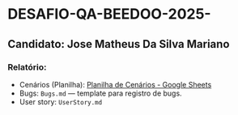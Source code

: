 # DESAFIO-QA-BEEDOO-2025-
## Candidato: Jose Matheus Da Silva Mariano 

### Relatório:

- Cenários (Planilha): [Planilha de Cenários - Google Sheets](https://docs.google.com/spreadsheets/d/1cWM_kSikcpVngTlvJWENVTDk5Sw0HLMFeLD-FCz0Puk/edit?usp=sharing)
- Bugs: `Bugs.md` — template para registro de bugs.
- User story: `UserStory.md` 
